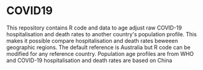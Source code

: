 # COVID19
This repository contains R code and data to age adjust raw COVID-19 hospitalisation and death rates to another country's population profile. 
This makes it possible compare hospitalisation and death rates beweeen geographic regions.
The default reference is Australia but R code can be modified for any reference country. Population age profiles are from WHO and COVID-19 hospitalisation and death rates are based on China
